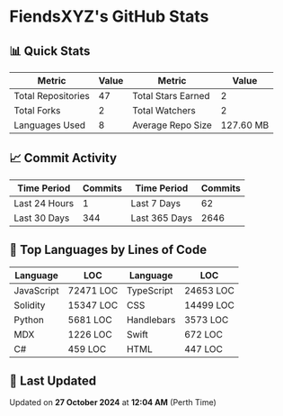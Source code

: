 # FiendsXYZ's GitHub Stats

## 📊 Quick Stats

| Metric               | Value       | Metric               | Value       |
|----------------------|-------------|----------------------|-------------|
| Total Repositories   | 47 | Total Stars Earned   | 2 |
| Total Forks          | 2 | Total Watchers       | 2 |
| Languages Used       | 8 | Average Repo Size    | 127.60 MB |

## 📈 Commit Activity

| Time Period      | Commits      | Time Period      | Commits      |
|------------------|--------------|------------------|--------------|
| Last 24 Hours    | 1 | Last 7 Days      | 62 |
| Last 30 Days     | 344 | Last 365 Days    | 2646 |

## 📝 Top Languages by Lines of Code

| Language       | LOC        | Language       | LOC        |
|----------------|------------|----------------|------------|
| JavaScript       | 72471 LOC  | TypeScript       | 24653 LOC  |
| Solidity       | 15347 LOC  | CSS       | 14499 LOC  |
| Python       | 5681 LOC  | Handlebars       | 3573 LOC  |
| MDX       | 1226 LOC  | Swift       | 672 LOC  |
| C#       | 459 LOC  | HTML       | 447 LOC  |

## 📅 Last Updated

Updated on **27 October 2024** at **12:04 AM** (Perth Time)
